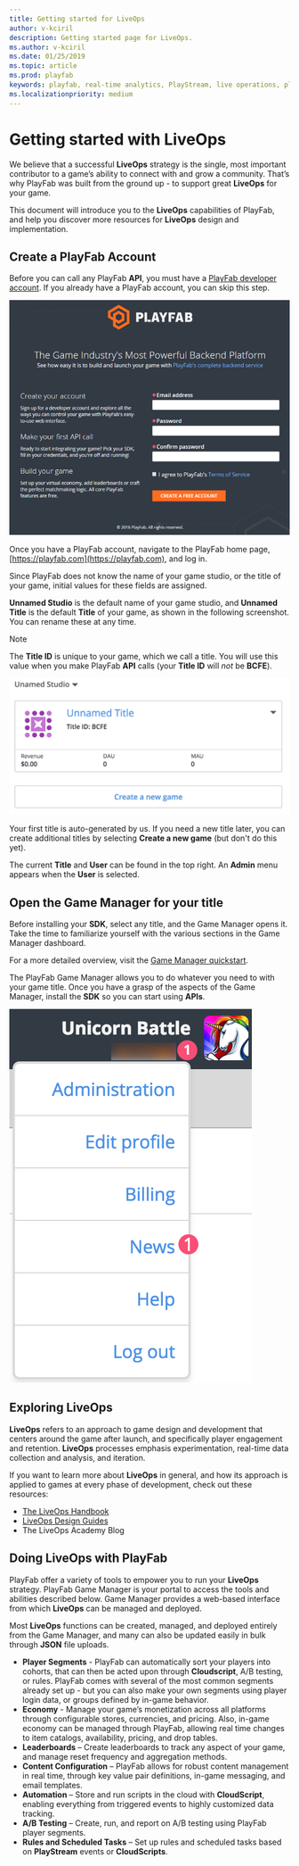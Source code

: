 ```yaml
---
title: Getting started for LiveOps
author: v-kciril
description: Getting started page for LiveOps.
ms.author: v-kciril
ms.date: 01/25/2019
ms.topic: article
ms.prod: playfab
keywords: playfab, real-time analytics, PlayStream, live operations, player behaviors, event archiving, data export, player data, webhooks, analytic reporting, reports
ms.localizationpriority: medium
---
```


# Getting started with LiveOps

We believe that a successful **LiveOps** strategy is the single, most important contributor to a game’s ability to connect with and grow a community. That’s why PlayFab was built from the ground up -  to support great **LiveOps** for your game.

This document will introduce you to the **LiveOps** capabilities of PlayFab, and help you discover more resources for **LiveOps** design and implementation.

## Create a PlayFab Account

Before you can call any PlayFab **API**, you must have a [PlayFab developer account](https://developer.playfab.com/en-us/sign-up). If you already have a PlayFab account, you can skip this step.

![PlayFab - Create your account](../images/playfab-create-account.png)

Once you have a PlayFab account, navigate to the PlayFab home page, [https://playfab.com](https://playfab.com), and log in.

Since PlayFab does not know the name of your game studio, or the title of your game, initial values for these fields are assigned.

**Unnamed Studio** is the default name of your game studio, and **Unnamed Title** is the default **Title** of your game, as shown in the following screenshot. You can rename these at any time.

> [!NOTE]
> The **Title ID** is unique to your game, which we call a title. You will use this value when you make PlayFab **API** calls (your **Title ID** will *not* be **BCFE**).

![PlayFab - Create a new game](../images/playfab-create-new-game.png)

Your first title is auto-generated by us. If you need a new title later, you can create additional titles by selecting **Create a new game** (but don't do this yet).

The current **Title** and **User** can be found in the top right. An **Admin** menu appears when the **User** is selected.

## Open the Game Manager for your title

Before installing your **SDK**, select any title, and the Game Manager opens it. Take the time to familiarize yourself with the various sections in the Game Manager dashboard.

For a more detailed overview, visit the [Game Manager quickstart](../../features/config/gamemanager/quickstart.md).

The PlayFab Game Manager allows you to do whatever you need to with your game title. Once you have a grasp of the aspects of the Game Manager, install the **SDK** so you can start using **APIs**.

![PlayFab - Unicorn Battle - Admin Menu](../images/playfab-unicorn-battle-admin-menu.png)

## Exploring LiveOps

**LiveOps** refers to an approach to game design and development that centers around the game after launch, and specifically player engagement and retention. **LiveOps** processes emphasis experimentation, real-time data collection and analysis, and iteration.

If you want to learn more about **LiveOps** in general, and how its  approach is applied to games at every phase of development, check out these resources:

- [The LiveOps Handbook](liveops-handbook.md)
- [LiveOps Design Guides](liveops-design-guides.md)
- The LiveOps Academy Blog

## Doing LiveOps with PlayFab

PlayFab offer a variety of tools to empower you to run your **LiveOps** strategy. PlayFab Game Manager is your portal to access the tools and abilities described below. Game Manager provides a web-based interface from which **LiveOps** can be managed and deployed.

Most **LiveOps** functions can be created, managed, and deployed entirely from the Game Manager, and many can also be updated easily in bulk through **JSON** file uploads.

- **Player Segments** - PlayFab can automatically sort your players into cohorts, that can then be acted upon through **Cloudscript**, A/B testing, or rules. PlayFab comes with several of the most common segments already set up - but you can also make your own segments using player login data, or groups defined by in-game behavior.
- **Economy** - Manage your game’s monetization across all platforms through configurable stores, currencies, and pricing. Also, in-game economy can be managed through PlayFab, allowing real time changes to item catalogs, availability, pricing, and drop tables.
- **Leaderboards** – Create leaderboards to track any aspect of your game, and manage reset frequency and aggregation methods.
- **Content Configuration** – PlayFab allows for robust content management in real time, through key value pair definitions, in-game messaging, and email templates.
- **Automation** – Store and run scripts in the cloud with **CloudScript**, enabling everything from triggered events to highly customized data tracking.
- **A/B Testing** – Create, run, and report on A/B testing using PlayFab player segments.
- **Rules and Scheduled Tasks** – Set up rules and scheduled tasks based on **PlayStream** events or **CloudScripts**.
